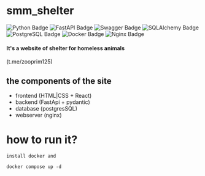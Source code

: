 # smm_shelter
![Python Badge](https://img.shields.io/badge/Python-3776AB?logo=python&logoColor=fff&style=for-the-badge)
![FastAPI Badge](https://img.shields.io/badge/FastAPI-009688?logo=fastapi&logoColor=fff&style=for-the-badge)
![Swagger Badge](https://img.shields.io/badge/Swagger-85EA2D?logo=swagger&logoColor=000&style=for-the-badge)
![SQLAlchemy Badge](https://img.shields.io/badge/SQLAlchemy-D71F00?logo=sqlalchemy&logoColor=fff&style=for-the-badge)
![PostgreSQL Badge](https://img.shields.io/badge/PostgreSQL-4169E1?logo=postgresql&logoColor=fff&style=for-the-badge)
![Docker Badge](https://img.shields.io/badge/Docker-2496ED?logo=docker&logoColor=fff&style=for-the-badge)
![Nginx Badge](https://img.shields.io/badge/nginx-%23009639.svg?style=for-the-badge&logo=nginx&logoColor=white)


#### It's a website of shelter for homeless animals
(t.me/zooprim125)

## the components of the site
- frontend (HTML|CSS + React)
- backend (FastApi + pydantic)
- database (postgresSQL)
- webserver (nginx)

# how to run it?
    install docker and 
```docker compose up -d```